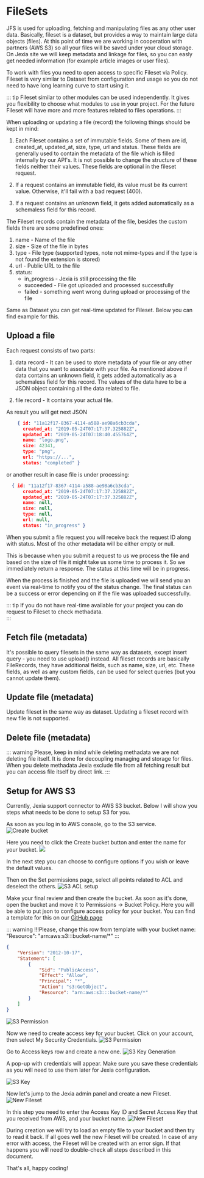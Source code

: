 # FileSets
JFS is used for uploading, fetching and manipulating files as any other user data. Basically, fileset is a dataset, but provides a way to maintain large data objects (files). At this point of time we are working in cooperation with partners (AWS S3) so all your files will be saved under your cloud storage. On Jexia site we will keep metadata and linkage for files, so you can easly get needed information (for example article images or user files).

To work with files you need to open access to specific Fileset via Policy.
Fileset is very similar to Dataset from configuration and usage so you do not need to have long learning curve to start using it. 

::: tip
Fileset similar to other modules can be used independently. It gives you flexibility to choose what modules to use in your project. For the future Fileset will have more and more features related to files operations. 
:::

When uploading or updating a file (record) the following things should be kept in mind:
1. Each Fileset contains a set of immutable fields. Some of them are id, created_at, updated_at, size, type, url and status. These fields are generally used to contain the metadata of the file which is filled internally by our API's. It is not possible to change the structure of these fields neither their values. These fields are optional in the fileset request. 

2. If a request contains an immutable field, its value must be its current value. Otherwise, it'll fail with a bad request (400).

3. If a request contains an unknown field, it gets added automatically as a schemaless field for this record.

The Fileset records contain the metadata of the file, besides the custom fields there are some predefined ones:
1. name - Name of the file
2. size - Size of the file in bytes
3. type - File type (supported types, note not mime-types and if the type is not found the extension is stored)
4. url - Public URL to the file
5. status:
    * in_progress - Jexia is still processing the file
    * succeeded - File got uploaded and processed successfully
    * failed - something went wrong during upload or processing of the file

Same as Dataset you can get real-time updated for Fileset. Below you can find example for this.

## Upload a file
Each request consists of two parts:

1. data record - It can be used to store metadata of your file or any other data that you want to associate with your file. As mentioned above if data contains an unknown field, it gets added automatically as a schemaless field for this record. The values of the data have to be a JSON object containing all the data related to file.

2. file record - It contains your actual file.

<CodeSwitcher :languages="{js:'JavaScript',bash:'cURL'}">
<template v-slot:js>

``` js
import { jexiaClient, fileOperations, realTime } from "jexia-sdk-js/node";
import * as fs from "fs";

const jfs = fileOperations({
  uploadWaitForCompleted: true    
});

jexiaClient().init({
  projectID: "your-project-id",
  key: "your-project-key",
  secret: "your-project-secret"
}, jfs, realTime());

const fileset = jfs.fileset("fileset_name");

const records = [{
  data: {
    description: "just a file"
  },
  file: fs.createReadStream("../assets/logo.png")
}];

fileset.upload(records).subscribe(fileRecord => {
  console.log(fileRecord);
});

```
</template>
<template v-slot:ts>

``` bash
POST https://<project-id>.app.jexia.com/fs/<fileset-name>
"Content-Type": "multipart/form-data;boundary=boundary"
--boundary 
Content-Disposition: form-data; name="description" 
 
this is my file 
--boundary 
Content-Disposition: form-data; name="file"; filename="my_file.txt" 
 
<file data>
--boundary--
```
::: warning
Only one file can be uploaded per request for now. If there are multiple files in the body, only the first one will be processed and rest all will be ignored.
:::

</template>
</CodeSwitcher>

As result you will get next JSON
``` json
    { id: "11a12f17-8367-4114-a588-ae98a6cb3cda",
      created_at: "2019-05-24T07:17:37.325882Z",
      updated_at: "2019-05-24T07:18:40.455764Z",
      name: "logo.png",
      size: 42341,
      type: "png",
      url: "https://...",
      status: "completed" }
```

or another result in case file is under processing:

``` json
  { id: "11a12f17-8367-4114-a588-ae98a6cb3cda",
      created_at: "2019-05-24T07:17:37.325882Z",
      updated_at: "2019-05-24T07:17:37.325882Z",
      name: null,
      size: null,
      type: null,
      url: null,
      status: "in_progress" }
```

When you submit a file request you will receive back the request ID along with status. Most of the other metadata will be either empty or null.

This is because when you submit a request to us we process the file and based on the size of file it might take us some time to process it. So we immediately return a response. The status at this time will be in progress.

When the process is finished and the file is uploaded we will send you an event via real-time to notify you of the status change. The final status can be a success or error depending on if the file was uploaded successfully.

::: tip
If you do not have real-time available for your project you can do request to Fileset to check methadata.  
:::

## Fetch file (metadata)
It's possible to query filesets in the same way as datasets, except insert query - you need to use upload() instead.
All fileset records are basically FileRecords, they have additional fields, such as name, size, url, etc.
These fields, as well as any custom fields, can be used for select queries (but you cannot update them).

<CodeSwitcher :languages="{js:'JavaScript',bash:'cURL'}">
<template v-slot:js>

``` js
jfs.fileset("fileset_name")  
 .select("name", "url")  
 .where(field => field("size").isGreaterThan(1024000))  
 .subscribe();  

// array of files that fit to the condition will be returned  
// files === [{ name: "file1.jpj", url: "https://..." }, {...}, ...]  
```
</template>
<template v-slot:ts>

``` bash
```

</template>
</CodeSwitcher>

## Update file (metadata)
Update fileset in the same way as dataset. Updating a fileset record with new file is not supported.

<CodeSwitcher :languages="{js:'JavaScript',bash:'cURL'}">
<template v-slot:js>

``` js
jfs.fileset("fileset_name")  
 .update({ "isDefaultImage": false })  
 .where(field => field("name").isEqualTo("companyLogo.png"))
 .subscribe();  
```
</template>
<template v-slot:ts>

``` bash
```

</template>
</CodeSwitcher>


## Delete file (metadata)

<CodeSwitcher :languages="{js:'JavaScript',bash:'cURL'}">
<template v-slot:js>

``` js
jfs.fileset("fileset_name")  
 .delete()  
 .where(field => field("size").isGreaterThan(1024000))  
 .subscribe();
```
</template>
<template v-slot:ts>

``` bash
```

</template>
</CodeSwitcher>

::: warning
Please, keep in mind while deleting methadata we are not deleting file itself. It is done for decoupling managing and storage for files. When you delete methadata Jexia exclude file from all fetching result but you can access file itself by direct link.
:::

## Setup for AWS S3
Currently, Jexia support connector to AWS S3 bucket. Below I will show you steps what needs to be done to setup S3 for you.

As soon as you log in to AWS console, go to the S3 service. 
![Create bucket](./s3_bucket.png)

Here you need to click the Create bucket button and enter the name for your bucket. 
![](./s3_createbacket.png)

In the next step you can choose to configure options if you wish or leave the default values.

Then on the Set permissions page, select all points related to ACL and deselect the others.
![S3 ACL setup](./s3_acl.png)

Make your final review and then create the bucket. As soon as it's done, open the bucket and move it to Permissions -> Bucket Policy. Here you will be able to put json to configure access policy for your bucket. You can find a template for this on our [GitHub page](https://github.com/jexia/aws-info/blob/master/permissions.json)

::: warning
!!!Please, change this row from template with your bucket name:  "Resource": "arn:aws:s3:::bucket-name/*"
:::

``` json
{
    "Version": "2012-10-17",
    "Statement": [
        {
            "Sid": "PublicAccess",
            "Effect": "Allow",
            "Principal": "*",
            "Action": "s3:GetObject",
            "Resource": "arn:aws:s3:::bucket-name/*"
        } 
    ]
}
```
![S3 Permission](./s3_permission.png)

Now we need to create access key for your bucket. Click on your account, then select My Security Credentials.
![S3 Permission](./s3_mysecurity.png)

Go to Access keys row and create a new one.
![S3 Key Generation](./s3_keygen.png)

A pop-up with credentials will appear. Make sure you save these credentials as you will need to use them later for Jexia configuration.

![S3 Key](./s3_keys.png)

Now let's jump to the Jexia admin panel and create a new Fileset.
![New Fileset](./newjfs.png)

In this step you need to enter the Access Key ID and Secret Access Key that you received from AWS, and your bucket name. 
![New Fileset](./jfs2.png)

During creation we will try to load an empty file to your bucket and then try to read it back. If all goes well the new Fileset will be created. In case of any error with access, the Fileset will be created with an error sign. If that happens you will need to double-check all steps described in this document.

That's all, happy coding!


